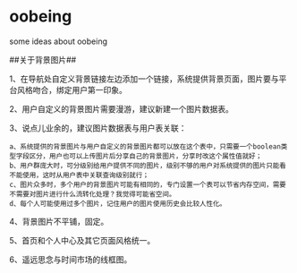 oobeing
=======

some ideas about oobeing

##关于背景图片##


1、在导航处自定义背景链接左边添加一个链接，系统提供背景页面，图片要与平台风格吻合，绑定用户第一印象。


2、用户自定义的背景图片需要漫游，建议新建一个图片数据表。


3、说点儿业余的，建议图片数据表与用户表关联：


	a、系统提供的背景图片与用户自定义的背景图片都可以放在这个表中，只需要一个boolean类型字段区分，用户也可以上传图片后分享自己的背景图片，分享时改这个属性值就好；  
	b、用户群庞大时，可分级别给用户提供不同的图片，级别不够的用户对系统提供的图片只能看不能使用，这时从用户表中关联查询级别就行；  
	c、图片众多时，多个用户的背景图片可能有相同的，专门设置一个表可以节省内存空间，需要不需要对图片进行什么流转化处理？我觉得可能省空间。  
	d、每个人可能使用过多个图片，记住用户的图片使用历史会比较人性化。


4、背景图片不平铺，固定。




5、首页和个人中心及其它页面风格统一。


6、遥远思念与时间市场的线框图。



